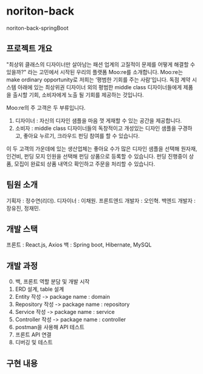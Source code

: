 # noriton-back
noriton-back-springBoot

## 프로젝트 개요
"최상위 클래스의 디자이너만 살아남는 패션 업계의 고질적이 문제를 어떻게 해결할 수 있을까?" 라는 고민에서 시작된 우리의 플랫폼 Moo:re를 소개합니다. 
Moo:re는 make ordinary opportunity로 저희는 ‘평범한 기회를 주는 사람’입니다.
독점 계약 시스템 아래에 있는 최상위권 디자이너 외의 평범한 middle class 디자이너들에게 제품을 출시할 기회, 소비자에게 노출 될 기회를 제공하는 것입니다. 

Moo:re의 주 고객은 두 부류입니다. 
1. 디자이너 : 자신의 디자인 샘플을 마음 껏 게재할 수 있는 공간을 제공합니다. 
2. 소비자 : middle class 디자이너들의 독창적이고 개성있는 디자인 샘플을 구경하고, 좋아요 누르기, 크라우드 펀딩 참여를 할 수 있습니다.

이 두 고객의 가운데에 있는 생산업체는 좋아요 수가 많은 디자인 샘플을 선택해 원자재, 인건비, 펀딩 모지 인원을 선택해 펀딩 상품으로 등록할 수 있습니다. 
펀딩 진행중이 상품, 모집이 완료되 상품 내역으 확인하고 주문을 처리할 수 있습니다. 

## 팀원 소개
기획자 : 정수연(리더). 
디자이너 : 이채원. 
프론트엔드 개발자 : 오인혁. 
백엔드 개발자 : 장유진, 정재민. 

## 개발 스택
프론트 : React.js, Axios
백 : Spring boot, Hibernate, MySQL

## 개발 과정
0. 백, 프론트 역할 분담 및 개발 시작
1. ERD 설계, table 설계
2. Entity 작성 -> package name : domain
3. Repository 작성 -> package name : repository
4. Service 작성 -> package name : service
5. Controller 작성 -> package name : controller
6. postman을 사용해 API 테스트
7. 프론트 API 연결
8. 디버깅 및 테스트

## 구현 내용
